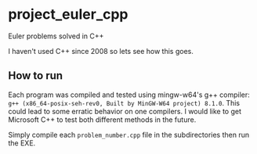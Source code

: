 # project_euler_cpp
Euler problems solved in C++

I haven't used C++ since 2008 so lets see how this goes.

## How to run
Each program was compiled and tested using mingw-w64's g++ compiler: `g++ (x86_64-posix-seh-rev0, Built by MinGW-W64 project) 8.1.0`. This could lead to some erratic behavior on one compilers. I would like to get Microsoft C++ to test both different methods in the future.

Simply compile each `problem_number.cpp` file in the subdirectories then run the EXE.
